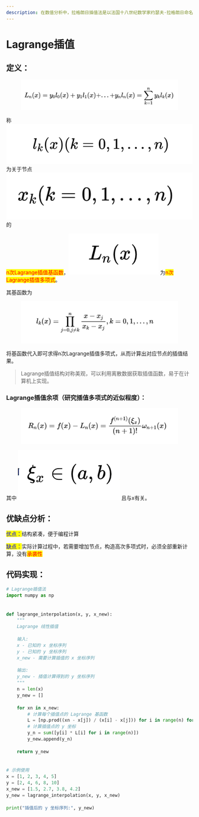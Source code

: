 ```yaml
---
description: 在数值分析中，拉格朗日插值法是以法国十八世纪数学家约瑟夫·拉格朗日命名的一种多项式插值方法。
---
```


# Lagrange插值

## 定义：

<figure><img src="../.gitbook/assets/image (11).png" alt=""><figcaption></figcaption></figure>

称 ![](<../.gitbook/assets/image (13).png>) 为关于节点 ![](<../.gitbook/assets/image (14).png>) 的

<mark style="color:red;">n次Lagrange插值基函数</mark>，<img src="../.gitbook/assets/image (16).png" alt="" data-size="line"> 为<mark style="color:red;">n次Lagrange插值多项式</mark>。

其基函数为

<figure><img src="../.gitbook/assets/image (18).png" alt=""><figcaption></figcaption></figure>

将基函数代入即可求得n次Lagrange插值多项式，从而计算出对应节点的插值结果。

> Lagrange插值结构对称美观，可以利用离散数据获取插值函数，易于在计算机上实现。

### Lagrange插值余项（研究插值多项式的近似程度）：

<figure><img src="../.gitbook/assets/image (21).png" alt=""><figcaption></figcaption></figure>

其中 <img src="../.gitbook/assets/image (20).png" alt="" data-size="line"> 且与x有关。

## 优缺点分析：

<mark style="color:blue;">优点：</mark>结构紧凑，便于编程计算

<mark style="color:blue;">缺点：</mark>实际计算过程中，若需要增加节点，构造高次多项式时，必须全部重新计算，没有<mark style="color:red;">承袭性</mark>

## 代码实现：

```python
# Lagrange插值法
import numpy as np


def lagrange_interpolation(x, y, x_new):
    """
    Lagrange 线性插值

    输入:
    x - 已知的 x 坐标序列
    y - 已知的 y 坐标序列
    x_new - 需要计算插值的 x 坐标序列

    输出:
    y_new - 插值计算得到的 y 坐标序列
    """
    n = len(x)
    y_new = []

    for xn in x_new:
        # 计算每个插值点的 Lagrange 基函数
        L = [np.prod((xn - x[j]) / (x[i] - x[j])) for i in range(n) for j in range(n) if i != j]
        # 计算插值点的 y 坐标
        y_n = sum([y[i] * L[i] for i in range(n)])
        y_new.append(y_n)

    return y_new


# 示例使用
x = [1, 2, 3, 4, 5]
y = [2, 4, 6, 8, 10]
x_new = [1.5, 2.7, 3.8, 4.2]
y_new = lagrange_interpolation(x, y, x_new)

print("插值后的 y 坐标序列:", y_new)
```

